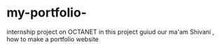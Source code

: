 # my-portfolio-
internship project on OCTANET
 in this project guiud our ma'am Shivani , how to make a portfolio website
